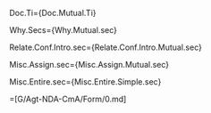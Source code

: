 Doc.Ti={Doc.Mutual.Ti}

Why.Secs={Why.Mutual.sec}

Relate.Conf.Intro.sec={Relate.Conf.Intro.Mutual.sec}

Misc.Assign.sec={Misc.Assign.Mutual.sec}

Misc.Entire.sec={Misc.Entire.Simple.sec}

=[G/Agt-NDA-CmA/Form/0.md]